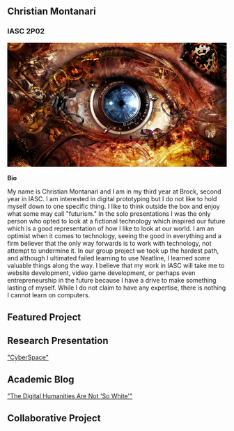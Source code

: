 ## Christian Montanari
### IASC 2P02

![](images/neuro4.jpg)

**Bio**

My name is Christian Montanari and I am in my third year at Brock, second year in IASC. I am interested in digital prototyping but I do not like to hold myself down to one specific thing. I like to think outside the box and enjoy what some may call "futurism." In the solo presentations I was the only person who opted to look at a fictional technology which inspired our future which is a good representation of how I like to look at our world. I am an optimist when it comes to technology, seeing the good in everything and a firm believer that the only way forwards is to work with technology, not attempt to undermine it. In our group project we took up the hardest path, and although I ultimated failed learning to use Neatline, I learned some valuable things along the way. I believe that my work in IASC will take me to website development, video game development, or perhaps even entrepreneurship in the future because I have a drive to make something lasting of myself. While I do not claim to have any expertise, there is nothing I cannot learn on computers.

## Featured Project



## Research Presentation 
["CyberSpace"](reveal/index.html)

## Academic Blog
["The Digital Humanities Are Not 'So White'"](Blog.md)

## Collaborative Project
